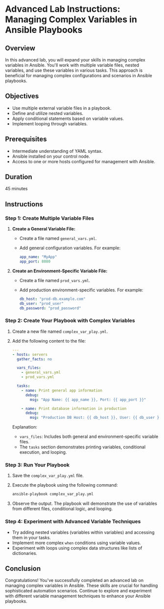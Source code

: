 # Advanced Lab Instructions: Managing Complex Variables in Ansible Playbooks

## Overview

In this advanced lab, you will expand your skills in managing complex variables in Ansible. You'll work with multiple variable files, nested variables, and use these variables in various tasks. This
approach is beneficial for managing complex configurations and scenarios in Ansible playbooks.

## Objectives

- Use multiple external variable files in a playbook.
- Define and utilize nested variables.
- Apply conditional statements based on variable values.
- Implement looping through variables.

## Prerequisites

- Intermediate understanding of YAML syntax.
- Ansible installed on your control node.
- Access to one or more hosts configured for management with Ansible.

## Duration

45 minutes

## Instructions

### Step 1: Create Multiple Variable Files

1. **Create a General Variable File:**

    - Create a file named `general_vars.yml`.
    - Add general configuration variables. For example:

        ```yaml
        app_name: "MyApp"
        app_port: 8080
        ```

2. **Create an Environment-Specific Variable File:**

    - Create a file named `prod_vars.yml`.
    - Add production environment-specific variables. For example:

        ```yaml
        db_host: "prod-db.example.com"
        db_user: "prod_user"
        db_password: "prod_password"
        ```

### Step 2: Create Your Playbook with Complex Variables

1. Create a new file named `complex_var_play.yml`.

2. Add the following content to the file:

    ```yaml
    ---
    - hosts: servers
      gather_facts: no
   
      vars_files:
        - general_vars.yml
        - prod_vars.yml

      tasks:
        - name: Print general app information
          debug:
            msg: "App Name: {{ app_name }}, Port: {{ app_port }}"

        - name: Print database information in production
          debug:
            msg: "Production DB Host: {{ db_host }}, User: {{ db_user }}"
    ```

   Explanation:
    - `vars_files`: Includes both general and environment-specific variable files.
    - The `tasks` section demonstrates printing variables, conditional execution, and looping.

### Step 3: Run Your Playbook

1. Save the `complex_var_play.yml` file.

2. Execute the playbook using the following command:

    ```bash
    ansible-playbook complex_var_play.yml
    ```

3. Observe the output. The playbook will demonstrate the use of variables from different files, conditional logic, and looping.

### Step 4: Experiment with Advanced Variable Techniques

- Try adding nested variables (variables within variables) and accessing them in your tasks.
- Implement more complex `when` conditions using variable values.
- Experiment with loops using complex data structures like lists of dictionaries.

## Conclusion

Congratulations! You've successfully completed an advanced lab on managing complex variables in Ansible. These skills are crucial for handling sophisticated automation scenarios. Continue to explore
and experiment with different variable management techniques to enhance your Ansible playbooks.